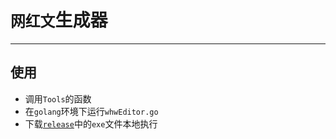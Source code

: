 # `网红文`生成器

<hr>

## 使用

- 调用`Tools`的函数
- 在`golang`环境下运行`whwEditor.go`
- 下载[`release`](https://github.com/lihan3238/influencer_content_generator/releases/latest)中的`exe`文件本地执行